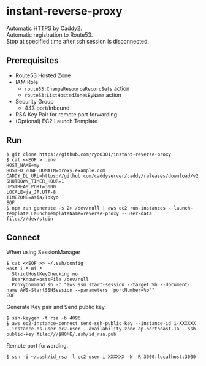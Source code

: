 # instant-reverse-proxy

Automatic HTTPS by Caddy2. \
Automatic registration to Route53. \
Stop at specified time after ssh session is disconnected.

## Prerequisites

* Route53 Hosted Zone
* IAM Role
  * `route53:ChangeResourceRecordSets` action
  * `route53:ListHostedZonesByName` action
* Security Group
  * 443 port/Inbound
* RSA Key Pair for remote port forwarding
* (Optional) EC2 Launch Template

## Run

```
$ git clone https://github.com/ryo0301/instant-reverse-proxy
$ cat <<EOF > .env
HOST_NAME=my
HOSTED_ZONE_DOMAIN=proxy.example.com
CADDY_DL_URL=https://github.com/caddyserver/caddy/releases/download/v2.0.0/caddy_2.0.0_linux_amd64.tar.gz
SHUTDOWN_TIMER_HOUR=1
UPSTREAM_PORT=3000
LOCALE=ja_JP.UTF-8
TIMEZONE=Asia/Tokyo
EOF
$ npm run generate -s 2> /dev/null | aws ec2 run-instances --launch-template LaunchTemplateName=reverse-proxy --user-data file:///dev/stdin
```

## Connect

When using SessionManager
```
$ cat <<EOF >> ~/.ssh/config
Host i-* mi-*
  StrictHostKeyChecking no
  UserKnownHostsFile /dev/null
  ProxyCommand sh -c "aws ssm start-session --target %h --document-name AWS-StartSSHSession --parameters 'portNumber=%p'"
EOF
```

Generate Key pair and Send public key.
```
$ ssh-keygen -t rsa -b 4096
$ aws ec2-instance-connect send-ssh-public-key --instance-id i-XXXXXX --instance-os-user ec2-user --availability-zone ap-northeast-1a --ssh-public-key file:///$HOME/.ssh/id_rsa.pub
```

Remote port forwarding.
```
$ ssh -i ~/.ssh/id_rsa -l ec2-user i-XXXXXX -N -R 3000:localhost:3000
```
